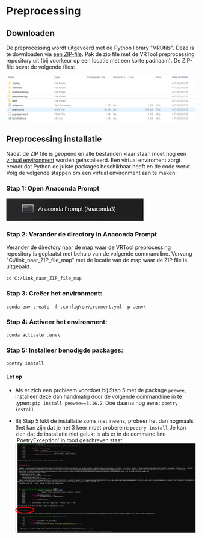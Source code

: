 # Preprocessing


## Downloaden
De preprocessing wordt uitgevoerd met de Python library "VRUtils". Deze is te downloaden via [een ZIP-file](https://filesender.surf.nl/?s=download&token=46802ef1-fece-4da6-bffc-5fafc123b01f). Pak de zip file met de VRTool preprocessing repository uit (bij voorkeur  op een locatie met een korte padnaam). De ZIP-file bevat de volgende files:

![Preprocessing_files.PNG](Preprocessing_files.PNG) 

## Preprocessing installatie

Nadat de ZIP file is geopend en alle bestanden klaar staan moet nog een [virtual environment](https://docs.python.org/3/library/venv.html) worden geinstalleerd. Een virtual enviroment zorgt ervoor dat Python de juiste packages beschikbaar heeft en de code werkt. Volg de volgende stappen om een virtual environment aan te maken:

### Stap 1: Open Anaconda Prompt
![Opening_Anaconda_promt.PNG](Opening_Anaconda_promt.PNG) 

### Stap 2:	Verander de directory in Anaconda Prompt

Verander de directory naar de map waar de VRTool preprocessing repository is geplaatst met behulp van de volgende commandline. Vervang "C:/link_naar_ZIP_file_map" met de locatie van de map waar de ZIP file is uitgepakt.

```
cd C:/link_naar_ZIP_file_map
```

### Stap 3: Creëer het environment: 
```
conda env create -f .config\environment.yml -p .env\
```

### Stap 4: Activeer het environment: 
```
conda activate .env\
```

### Stap 5: Installeer benodigde packages: 
```
poetry install
```

#### Let op
- Als er zich een probleem voordoet bij Stap 5 met de package ```peewee```, installeer deze dan handmatig door de volgende commandline in te typen: ```pip install peewee==3.16.2```. Doe daarna nog eens: ```poetry install```

- Bij Stap 5 lukt de installatie soms niet ineens, probeer het dan nogmaals (het kan zijn dat je het 3 keer moet proberen): ```poetry install```
Je kan zien dat de installatie niet gelukt is als er in de command line 'PoetryException' in rood geschreven staat: 
![Poetry_error_circled.PNG](Poetry_error_circled.PNG)

